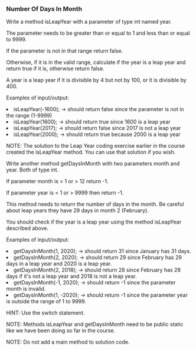 <h3>Number Of Days In Month</h3>
Write a method isLeapYear with a parameter of type int named year.

The parameter needs to be greater than or equal to 1 and less than or equal to 9999.

If the parameter is not in that range return false.

Otherwise, if it is in the valid range, calculate if the year is a leap year and return true if it is, otherwise return false.

A year is a leap year if it is divisible by 4 but not by 100, or it is divisible by 400.

Examples of input/output:

<li>isLeapYear(-1600); →  should return false since the parameter is not in the range (1-9999)</li>

<li>isLeapYear(1600); → should return true since 1600 is a leap year</li>

<li>isLeapYear(2017); → should return false since 2017 is not a leap year</li>

<li>isLeapYear(2000); → should return true because 2000 is a leap year</li>

NOTE:  The solution to the Leap Year coding exercise earlier in the course created the isLeapYear method. You can use that solution if you wish.

Write another method getDaysInMonth with two parameters month and year.  Both of type int.

If parameter month is < 1 or > 12 return -1. 

If parameter year is < 1 or > 9999 then return -1.

This method needs to return the number of days in the month. Be careful about leap years they have 29 days in month 2 (February).

You should check if the year is a leap year using the method isLeapYear described above.

Examples of input/output:

<li>getDaysInMonth(1, 2020); → should return 31 since January has 31 days.</li>

<li>getDaysInMonth(2, 2020); → should return 29 since February has 29 days in a leap year and 2020 is a leap year.</li>

<li>getDaysInMonth(2, 2018); → should return 28 since February has 28 days if it's not a leap year and 2018 is not a leap year.</li>

<li>getDaysInMonth(-1, 2020); → should return -1 since the parameter month is invalid.</li>

<li>getDaysInMonth(1, -2020); → should return -1 since the parameter year is outside the range of 1 to 9999.</li>



HINT: Use the switch statement.

NOTE: Methods isLeapYear and getDaysInMonth need to be public static like we have been doing so far in the course.

NOTE: Do not add a main method to solution code.
